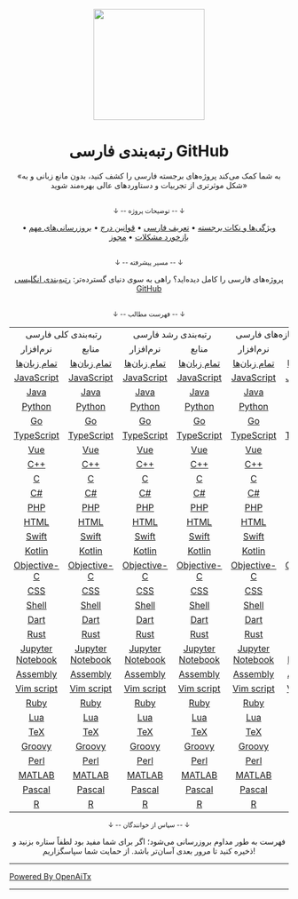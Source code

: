<p align="center">
    <img width="200" src="content/media/repo_logo.svg">
</p>

<h1 align="center">رتبه‌بندی فارسی GitHub</h1>

<div align="center">
    «به شما کمک می‌کند پروژه‌های برجسته فارسی را کشف کنید، بدون مانع زبانی و به شکل موثرتری از تجربیات و دستاوردهای عالی بهره‌مند شوید»
</div>

<br />

<div align="center">
    <p><sub>↓ -- توضیحات پروژه -- ↓</sub></p>
    <a href="content/docs/features.md">ویژگی‌ها و نکات برجسته</a> •
    <a href="content/docs/definition_of_Chinese_repo.md">تعریف فارسی</a> •
    <a href="content/docs/inclusion_rules.md">قوانین درج</a> •
    <a href="content/docs/milestone.md">بروزرسانی‌های مهم</a> •
    <a href="content/docs/feedback.md">بازخورد مشکلات</a> •
    <a href="LICENSE.md">مجوز</a>
</div>

<br />

<div align="center">
    <p><sub>↓ -- مسیر پیشرفته -- ↓</sub></p>
    پروژه‌های فارسی را کامل دیده‌اید؟ راهی به سوی دنیای گسترده‌تر: <a href="https://github.com/kon9chunkit/GitHub-English-Top-Charts">رتبه‌بندی انگلیسی GitHub</a>
</div>

<br />

<div align="center">
    <p><sub>↓ -- فهرست مطالب -- ↓</sub></p>
    <table>
        <tr>
            <td colspan="2" align="center">رتبه‌بندی کلی فارسی</td>
            <td colspan="2" align="center">رتبه‌بندی رشد فارسی</td>  
            <td colspan="2" align="center">رتبه‌بندی تازه‌های فارسی</td>
        </tr>
        <tr>
            <td align="center">نرم‌افزار</td>
            <td align="center">منابع</td>
            <td align="center">نرم‌افزار</td>
            <td align="center">منابع</td>
            <td align="center">نرم‌افزار</td> 
            <td align="center">منابع</td> 
        </tr>
        <tr>
            <td align="center"><a href="content/charts/overall/software/All-Language.md">تمام زبان‌ها</a></td> 
            <td align="center"><a href="content/charts/overall/knowledge/All-Language.md">تمام زبان‌ها</a></td> 
            <td align="center"><a href="content/charts/growth/software/All-Language.md">تمام زبان‌ها</a></td> 
            <td align="center"><a href="content/charts/growth/knowledge/All-Language.md">تمام زبان‌ها</a></td> 
            <td align="center"><a href="content/charts/new_repo/software/All-Language.md">تمام زبان‌ها</a></td> 
            <td align="center"><a href="content/charts/new_repo/knowledge/All-Language.md">تمام زبان‌ها</a></td> 
        </tr>
        <tr>
            <td align="center"><a href="content/charts/overall/software/JavaScript.md">JavaScript</a></td> 
            <td align="center"><a href="content/charts/overall/knowledge/JavaScript.md">JavaScript</a></td> 
            <td align="center"><a href="content/charts/growth/software/JavaScript.md">JavaScript</a></td> 
            <td align="center"><a href="content/charts/growth/knowledge/JavaScript.md">JavaScript</a></td> 
            <td align="center"><a href="content/charts/new_repo/software/JavaScript.md">JavaScript</a></td> 
            <td align="center"><a href="content/charts/new_repo/knowledge/JavaScript.md">JavaScript</a></td> 
        </tr>
        <tr>
            <td align="center"><a href="content/charts/overall/software/Java.md">Java</a></td> 
            <td align="center"><a href="content/charts/overall/knowledge/Java.md">Java</a></td> 
            <td align="center"><a href="content/charts/growth/software/Java.md">Java</a></td> 
            <td align="center"><a href="content/charts/growth/knowledge/Java.md">Java</a></td> 
            <td align="center"><a href="content/charts/new_repo/software/Java.md">Java</a></td> 
            <td align="center"><a href="content/charts/new_repo/knowledge/Java.md">Java</a></td> 
        </tr>
        <tr>
            <td align="center"><a href="content/charts/overall/software/Python.md">Python</a></td> 
            <td align="center"><a href="content/charts/overall/knowledge/Python.md">Python</a></td> 
            <td align="center"><a href="content/charts/growth/software/Python.md">Python</a></td> 
            <td align="center"><a href="content/charts/growth/knowledge/Python.md">Python</a></td> 
            <td align="center"><a href="content/charts/new_repo/software/Python.md">Python</a></td> 
            <td align="center"><a href="content/charts/new_repo/knowledge/Python.md">Python</a></td> 
        </tr>
        <tr>
            <td align="center"><a href="content/charts/overall/software/Go.md">Go</a></td> 
            <td align="center"><a href="content/charts/overall/knowledge/Go.md">Go</a></td> 
            <td align="center"><a href="content/charts/growth/software/Go.md">Go</a></td> 
            <td align="center"><a href="content/charts/growth/knowledge/Go.md">Go</a></td> 
            <td align="center"><a href="content/charts/new_repo/software/Go.md">Go</a></td> 
            <td align="center"><a href="content/charts/new_repo/knowledge/Go.md">Go</a></td> 
        </tr>
        <tr>
            <td align="center"><a href="content/charts/overall/software/TypeScript.md">TypeScript</a></td> 
            <td align="center"><a href="content/charts/overall/knowledge/TypeScript.md">TypeScript</a></td> 
            <td align="center"><a href="content/charts/growth/software/TypeScript.md">TypeScript</a></td> 
            <td align="center"><a href="content/charts/growth/knowledge/TypeScript.md">TypeScript</a></td> 
            <td align="center"><a href="content/charts/new_repo/software/TypeScript.md">TypeScript</a></td> 
            <td align="center"><a href="content/charts/new_repo/knowledge/TypeScript.md">TypeScript</a></td> 
        </tr>
        <tr>
            <td align="center"><a href="content/charts/overall/software/Vue.md">Vue</a></td> 
            <td align="center"><a href="content/charts/overall/knowledge/Vue.md">Vue</a></td> 
            <td align="center"><a href="content/charts/growth/software/Vue.md">Vue</a></td> 
            <td align="center"><a href="content/charts/growth/knowledge/Vue.md">Vue</a></td> 
            <td align="center"><a href="content/charts/new_repo/software/Vue.md">Vue</a></td> 
            <td align="center"><a href="content/charts/new_repo/knowledge/Vue.md">Vue</a></td> 
        </tr>
        <tr>
            <td align="center"><a href="content/charts/overall/software/CPP.md">C++</a></td> 
            <td align="center"><a href="content/charts/overall/knowledge/CPP.md">C++</a></td> 
            <td align="center"><a href="content/charts/growth/software/CPP.md">C++</a></td> 
            <td align="center"><a href="content/charts/growth/knowledge/CPP.md">C++</a></td> 
            <td align="center"><a href="content/charts/new_repo/software/CPP.md">C++</a></td> 
            <td align="center"><a href="content/charts/new_repo/knowledge/CPP.md">C++</a></td> 
        </tr>
        <tr>
            <td align="center"><a href="content/charts/overall/software/C.md">C</a></td> 
            <td align="center"><a href="content/charts/overall/knowledge/C.md">C</a></td> 
            <td align="center"><a href="content/charts/growth/software/C.md">C</a></td> 
            <td align="center"><a href="content/charts/growth/knowledge/C.md">C</a></td> 
            <td align="center"><a href="content/charts/new_repo/software/C.md">C</a></td> 
            <td align="center"><a href="content/charts/new_repo/knowledge/C.md">C</a></td> 
        </tr>
        <tr>
            <td align="center"><a href="content/charts/overall/software/CSHARP.md">C#</a></td> 
            <td align="center"><a href="content/charts/overall/knowledge/CSHARP.md">C#</a></td> 
            <td align="center"><a href="content/charts/growth/software/CSHARP.md">C#</a></td> 
            <td align="center"><a href="content/charts/growth/knowledge/CSHARP.md">C#</a></td> 
            <td align="center"><a href="content/charts/new_repo/software/CSHARP.md">C#</a></td> 
            <td align="center"><a href="content/charts/new_repo/knowledge/CSHARP.md">C#</a></td> 
        </tr>
        <tr>
            <td align="center"><a href="content/charts/overall/software/PHP.md">PHP</a></td> 
            <td align="center"><a href="content/charts/overall/knowledge/PHP.md">PHP</a></td> 
            <td align="center"><a href="content/charts/growth/software/PHP.md">PHP</a></td> 
            <td align="center"><a href="content/charts/growth/knowledge/PHP.md">PHP</a></td> 
            <td align="center"><a href="content/charts/new_repo/software/PHP.md">PHP</a></td> 
            <td align="center"><a href="content/charts/new_repo/knowledge/PHP.md">PHP</a></td> 
        </tr>
        <tr>
            <td align="center"><a href="content/charts/overall/software/HTML.md">HTML</a></td> 
            <td align="center"><a href="content/charts/overall/knowledge/HTML.md">HTML</a></td> 
            <td align="center"><a href="content/charts/growth/software/HTML.md">HTML</a></td> 
            <td align="center"><a href="content/charts/growth/knowledge/HTML.md">HTML</a></td> 
            <td align="center"><a href="content/charts/new_repo/software/HTML.md">HTML</a></td> 
            <td align="center"><a href="content/charts/new_repo/knowledge/HTML.md">HTML</a></td> 
        </tr>
        <tr>
            <td align="center"><a href="content/charts/overall/software/Swift.md">Swift</a></td> 
            <td align="center"><a href="content/charts/overall/knowledge/Swift.md">Swift</a></td> 
            <td align="center"><a href="content/charts/growth/software/Swift.md">Swift</a></td> 
            <td align="center"><a href="content/charts/growth/knowledge/Swift.md">Swift</a></td> 
            <td align="center"><a href="content/charts/new_repo/software/Swift.md">Swift</a></td> 
            <td align="center"><a href="content/charts/new_repo/knowledge/Swift.md">Swift</a></td> 
        </tr>
        <tr>
            <td align="center"><a href="content/charts/overall/software/Kotlin.md">Kotlin</a></td> 
            <td align="center"><a href="content/charts/overall/knowledge/Kotlin.md">Kotlin</a></td> 
            <td align="center"><a href="content/charts/growth/software/Kotlin.md">Kotlin</a></td> 
            <td align="center"><a href="content/charts/growth/knowledge/Kotlin.md">Kotlin</a></td> 
            <td align="center"><a href="content/charts/new_repo/software/Kotlin.md">Kotlin</a></td> 
            <td align="center"><a href="content/charts/new_repo/knowledge/Kotlin.md">Kotlin</a></td> 
        </tr>
        <tr>
            <td align="center"><a href="content/charts/overall/software/Objective-C.md">Objective-C</a></td> 
            <td align="center"><a href="content/charts/overall/knowledge/Objective-C.md">Objective-C</a></td> 
            <td align="center"><a href="content/charts/growth/software/Objective-C.md">Objective-C</a></td> 
            <td align="center"><a href="content/charts/growth/knowledge/Objective-C.md">Objective-C</a></td> 
            <td align="center"><a href="content/charts/new_repo/software/Objective-C.md">Objective-C</a></td> 
            <td align="center"><a href="content/charts/new_repo/knowledge/Objective-C.md">Objective-C</a></td> 
        </tr>
        <tr>
            <td align="center"><a href="content/charts/overall/software/CSS.md">CSS</a></td> 
            <td align="center"><a href="content/charts/overall/knowledge/CSS.md">CSS</a></td> 
            <td align="center"><a href="content/charts/growth/software/CSS.md">CSS</a></td> 
            <td align="center"><a href="content/charts/growth/knowledge/CSS.md">CSS</a></td> 
            <td align="center"><a href="content/charts/new_repo/software/CSS.md">CSS</a></td> 
            <td align="center"><a href="content/charts/new_repo/knowledge/CSS.md">CSS</a></td> 
        </tr>
        <tr>
            <td align="center"><a href="content/charts/overall/software/Shell.md">Shell</a></td> 
            <td align="center"><a href="content/charts/overall/knowledge/Shell.md">Shell</a></td> 
            <td align="center"><a href="content/charts/growth/software/Shell.md">Shell</a></td> 
            <td align="center"><a href="content/charts/growth/knowledge/Shell.md">Shell</a></td> 
            <td align="center"><a href="content/charts/new_repo/software/Shell.md">Shell</a></td> 
            <td align="center"><a href="content/charts/new_repo/knowledge/Shell.md">Shell</a></td> 
        </tr>
        <tr>
            <td align="center"><a href="content/charts/overall/software/Dart.md">Dart</a></td> 
            <td align="center"><a href="content/charts/overall/knowledge/Dart.md">Dart</a></td> 
            <td align="center"><a href="content/charts/growth/software/Dart.md">Dart</a></td> 
            <td align="center"><a href="content/charts/growth/knowledge/Dart.md">Dart</a></td> 
            <td align="center"><a href="content/charts/new_repo/software/Dart.md">Dart</a></td> 
            <td align="center"><a href="content/charts/new_repo/knowledge/Dart.md">Dart</a></td> 
        </tr>
        <tr>
            <td align="center"><a href="content/charts/overall/software/Rust.md">Rust</a></td> 
            <td align="center"><a href="content/charts/overall/knowledge/Rust.md">Rust</a></td> 
            <td align="center"><a href="content/charts/growth/software/Rust.md">Rust</a></td> 
            <td align="center"><a href="content/charts/growth/knowledge/Rust.md">Rust</a></td> 
            <td align="center"><a href="content/charts/new_repo/software/Rust.md">Rust</a></td> 
            <td align="center"><a href="content/charts/new_repo/knowledge/Rust.md">Rust</a></td> 
        </tr>
        <tr>
            <td align="center"><a href="content/charts/overall/software/Jupyter-Notebook.md">Jupyter Notebook</a></td> 
            <td align="center"><a href="content/charts/overall/knowledge/Jupyter-Notebook.md">Jupyter Notebook</a></td> 
            <td align="center"><a href="content/charts/growth/software/Jupyter-Notebook.md">Jupyter Notebook</a></td> 
            <td align="center"><a href="content/charts/growth/knowledge/Jupyter-Notebook.md">Jupyter Notebook</a></td> 
            <td align="center"><a href="content/charts/new_repo/software/Jupyter-Notebook.md">Jupyter Notebook</a></td> 
            <td align="center"><a href="content/charts/new_repo/knowledge/Jupyter-Notebook.md">Jupyter Notebook</a></td> 
        </tr>
        <tr>
            <td align="center"><a href="content/charts/overall/software/Assembly.md">Assembly</a></td> 
            <td align="center"><a href="content/charts/overall/knowledge/Assembly.md">Assembly</a></td> 
            <td align="center"><a href="content/charts/growth/software/Assembly.md">Assembly</a></td> 
            <td align="center"><a href="content/charts/growth/knowledge/Assembly.md">Assembly</a></td> 
            <td align="center"><a href="content/charts/new_repo/software/Assembly.md">Assembly</a></td> 
            <td align="center"><a href="content/charts/new_repo/knowledge/Assembly.md">Assembly</a></td> 
        </tr>
        <tr>
            <td align="center"><a href="content/charts/overall/software/Vim-script.md">Vim script</a></td> 
            <td align="center"><a href="content/charts/overall/knowledge/Vim-script.md">Vim script</a></td> 
            <td align="center"><a href="content/charts/growth/software/Vim-script.md">Vim script</a></td> 
            <td align="center"><a href="content/charts/growth/knowledge/Vim-script.md">Vim script</a></td> 
            <td align="center"><a href="content/charts/new_repo/software/Vim-script.md">Vim script</a></td> 
            <td align="center"><a href="content/charts/new_repo/knowledge/Vim-script.md">Vim script</a></td> 
        </tr>
        <tr>
            <td align="center"><a href="content/charts/overall/software/Ruby.md">Ruby</a></td> 
            <td align="center"><a href="content/charts/overall/knowledge/Ruby.md">Ruby</a></td> 
            <td align="center"><a href="content/charts/growth/software/Ruby.md">Ruby</a></td> 
            <td align="center"><a href="content/charts/growth/knowledge/Ruby.md">Ruby</a></td> 
            <td align="center"><a href="content/charts/new_repo/software/Ruby.md">Ruby</a></td> 
            <td align="center"><a href="content/charts/new_repo/knowledge/Ruby.md">Ruby</a></td> 
        </tr>
        <tr>
            <td align="center"><a href="content/charts/overall/software/Lua.md">Lua</a></td> 
            <td align="center"><a href="content/charts/overall/knowledge/Lua.md">Lua</a></td> 
            <td align="center"><a href="content/charts/growth/software/Lua.md">Lua</a></td> 
            <td align="center"><a href="content/charts/growth/knowledge/Lua.md">Lua</a></td> 
            <td align="center"><a href="content/charts/new_repo/software/Lua.md">Lua</a></td> 
            <td align="center"><a href="content/charts/new_repo/knowledge/Lua.md">Lua</a></td> 
        </tr>
        <tr>
            <td align="center"><a href="content/charts/overall/software/TeX.md">TeX</a></td> 
            <td align="center"><a href="content/charts/overall/knowledge/TeX.md">TeX</a></td> 
            <td align="center"><a href="content/charts/growth/software/TeX.md">TeX</a></td> 
            <td align="center"><a href="content/charts/growth/knowledge/TeX.md">TeX</a></td> 
            <td align="center"><a href="content/charts/new_repo/software/TeX.md">TeX</a></td> 
            <td align="center"><a href="content/charts/new_repo/knowledge/TeX.md">TeX</a></td> 
        </tr>
        <tr>
            <td align="center"><a href="content/charts/overall/software/Groovy.md">Groovy</a></td> 
            <td align="center"><a href="content/charts/overall/knowledge/Groovy.md">Groovy</a></td> 
            <td align="center"><a href="content/charts/growth/software/Groovy.md">Groovy</a></td> 
            <td align="center"><a href="content/charts/growth/knowledge/Groovy.md">Groovy</a></td> 
            <td align="center"><a href="content/charts/new_repo/software/Groovy.md">Groovy</a></td> 
            <td align="center"><a href="content/charts/new_repo/knowledge/Groovy.md">Groovy</a></td> 
        </tr>
        <tr>
            <td align="center"><a href="content/charts/overall/software/Perl.md">Perl</a></td> 
            <td align="center"><a href="content/charts/overall/knowledge/Perl.md">Perl</a></td> 
            <td align="center"><a href="content/charts/growth/software/Perl.md">Perl</a></td> 
            <td align="center"><a href="content/charts/growth/knowledge/Perl.md">Perl</a></td> 
            <td align="center"><a href="content/charts/new_repo/software/Perl.md">Perl</a></td> 
            <td align="center"><a href="content/charts/new_repo/knowledge/Perl.md">Perl</a></td> 
        </tr>
        <tr>
            <td align="center"><a href="content/charts/overall/software/MATLAB.md">MATLAB</a></td> 
            <td align="center"><a href="content/charts/overall/knowledge/MATLAB.md">MATLAB</a></td> 
            <td align="center"><a href="content/charts/growth/software/MATLAB.md">MATLAB</a></td> 
            <td align="center"><a href="content/charts/growth/knowledge/MATLAB.md">MATLAB</a></td> 
            <td align="center"><a href="content/charts/new_repo/software/MATLAB.md">MATLAB</a></td> 
            <td align="center"><a href="content/charts/new_repo/knowledge/MATLAB.md">MATLAB</a></td>
        </tr>
        <tr>
            <td align="center"><a href="content/charts/overall/software/Pascal.md">Pascal</a></td> 
            <td align="center"><a href="content/charts/overall/knowledge/Pascal.md">Pascal</a></td> 
            <td align="center"><a href="content/charts/growth/software/Pascal.md">Pascal</a></td> 
            <td align="center"><a href="content/charts/growth/knowledge/Pascal.md">Pascal</a></td> 
            <td align="center"><a href="content/charts/new_repo/software/Pascal.md">Pascal</a></td> 
            <td align="center"><a href="content/charts/new_repo/knowledge/Pascal.md">Pascal</a></td> 
        </tr>
        <tr>
            <td align="center"><a href="content/charts/overall/software/R.md">R</a></td> 
            <td align="center"><a href="content/charts/overall/knowledge/R.md">R</a></td> 
            <td align="center"><a href="content/charts/growth/software/R.md">R</a></td> 
            <td align="center"><a href="content/charts/growth/knowledge/R.md">R</a></td> 
            <td align="center"><a href="content/charts/new_repo/software/R.md">R</a></td> 
            <td align="center"><a href="content/charts/new_repo/knowledge/R.md">R</a></td> 
        </tr>
    </table>
</div>

<div align="center">
    <p><sub>↓ -- سپاس از خوانندگان -- ↓</sub></p>
    فهرست به طور مداوم بروزرسانی می‌شود؛ اگر برای شما مفید بود لطفاً ستاره بزنید و ذخیره کنید تا مرور بعدی آسان‌تر باشد. از حمایت شما سپاسگزاریم!
</div>


---

[Powered By OpenAiTx](https://github.com/OpenAiTx/OpenAiTx)

---